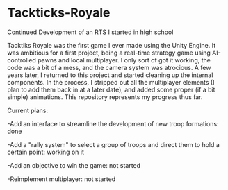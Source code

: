 # Tackticks-Royale
Continued Development of an RTS I started in high school

Tacktiks Royale was the first game I ever made using the Unity Engine. 
It was ambitious for a first project, being a real-time strategy game 
using AI-controlled pawns and local multiplayer. I only sort of got it 
working, the code was a bit of a mess, and the camera system was atrocious. 
A few years later, I returned to this project and started cleaning up the 
internal components. In the process, I stripped out all the multiplayer 
elements (I plan to add them back in at a later date), and added some 
proper (if a bit simple) animations. This repository represents my progress 
thus far.

Current plans:

-Add an interface to streamline the development of new troop formations: done

-Add a "rally system" to select a group of troops and direct them to hold
a certain point: working on it

-Add an objective to win the game: not started

-Reimplement multiplayer: not started
